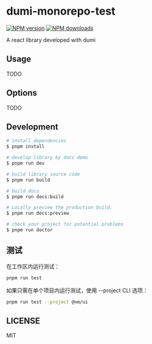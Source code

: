 # dumi-monorepo-test

[![NPM version](https://img.shields.io/npm/v/dumi-monorepo-test.svg?style=flat)](https://npmjs.org/package/dumi-monorepo-test)
[![NPM downloads](http://img.shields.io/npm/dm/dumi-monorepo-test.svg?style=flat)](https://npmjs.org/package/dumi-monorepo-test)

A react library developed with dumi

## Usage

TODO

## Options

TODO

## Development

```bash
# install dependencies
$ pnpm install

# develop library by docs demo
$ pnpm run dev

# build library source code
$ pnpm run build

# build docs
$ pnpm run docs:build

# Locally preview the production build.
$ pnpm run docs:preview

# check your project for potential problems
$ pnpm run doctor
```

## 测试

在工作区内运行测试：

```bash
pnpm run test
```

如果只需在单个项目内运行测试，使用 --project CLI 选项：

```bash
pnpm run test --project @nm/ui
```

## LICENSE

MIT
